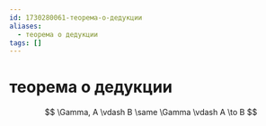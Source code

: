 ```yaml
---
id: 1730280061-теорема-о-дедукции
aliases:
  - теорема о дедукции
tags: []
---
```


# теорема о дедукции
$$
\Gamma, A \vdash B \same \Gamma \vdash A \to B
$$

